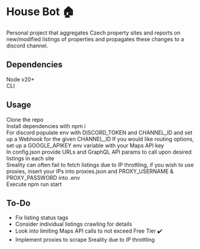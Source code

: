 # House Bot 🏠

Personal project that aggregates Czech property sites and reports on new/modified listings of properties and propagates these changes to a discord channel.

## Dependencies
Node v20+   
CLI     

## Usage
Clone the repo     
Install dependencies with npm i     
For discord populate env with DISCORD_TOKEN and CHANNEL_ID and set up a Webhook for the given CHANNEL_ID
If you would like routing options, set up a GOOGLE_APIKEY env variable with your Maps API key   
In config.json provide URLs and GraphQL API params to call upon desired listings in each site     
Sreality can often fail to fetch listings due to IP throttling, if you wish to use proxies, insert your IPs into proxies.json and PROXY_USERNAME & PROXY_PASSWORD into .env     
Execute npm run start   

## To-Do

- Fix listing status tags 
- Consider individual listings crawling for details
- Look into limiting Maps API calls to not exceed Free Tier ✔️  
- Implement proxies to scrape Sreality due to IP throttling     